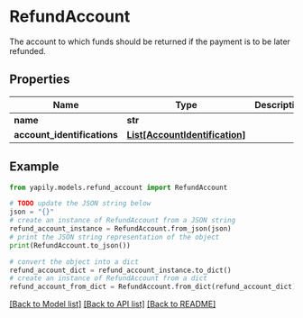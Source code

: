 # RefundAccount

The account to which funds should be returned if the payment is to be later refunded.

## Properties

Name | Type | Description | Notes
------------ | ------------- | ------------- | -------------
**name** | **str** |  | [optional] 
**account_identifications** | [**List[AccountIdentification]**](AccountIdentification.md) |  | [optional] 

## Example

```python
from yapily.models.refund_account import RefundAccount

# TODO update the JSON string below
json = "{}"
# create an instance of RefundAccount from a JSON string
refund_account_instance = RefundAccount.from_json(json)
# print the JSON string representation of the object
print(RefundAccount.to_json())

# convert the object into a dict
refund_account_dict = refund_account_instance.to_dict()
# create an instance of RefundAccount from a dict
refund_account_from_dict = RefundAccount.from_dict(refund_account_dict)
```
[[Back to Model list]](../README.md#documentation-for-models) [[Back to API list]](../README.md#documentation-for-api-endpoints) [[Back to README]](../README.md)


